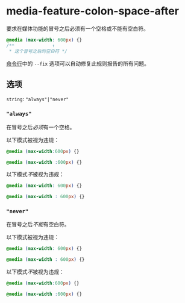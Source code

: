 # media-feature-colon-space-after

要求在媒体功能的冒号之后必须有一个空格或不能有空白符。

```css
@media (max-width: 600px) {}
/**              ↑
 * 这个冒号之后的空白符 */
```

[命令行](../../../docs/user-guide/cli.md#自动修复错误)中的 `--fix` 选项可以自动修复此规则报告的所有问题。

## 选项

`string`: `"always"|"never"`

### `"always"`

在冒号之后*必须*有一个空格。

以下模式被视为违规：

```css
@media (max-width:600px) {}
```

```css
@media (max-width :600px) {}
```

以下模式*不*被视为违规：

```css
@media (max-width: 600px) {}
```

```css
@media (max-width : 600px) {}
```

### `"never"`

在冒号之后*不能*有空白符。

以下模式被视为违规：

```css
@media (max-width: 600px) {}
```

```css
@media (max-width : 600px) {}
```

以下模式*不*被视为违规：

```css
@media (max-width:600px) {}
```

```css
@media (max-width :600px) {}
```
